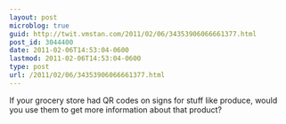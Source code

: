 ```yaml
---
layout: post
microblog: true
guid: http://twit.vmstan.com/2011/02/06/34353906066661377.html
post_id: 3044400
date: 2011-02-06T14:53:04-0600
lastmod: 2011-02-06T14:53:04-0600
type: post
url: /2011/02/06/34353906066661377.html
---
```

If your grocery store had QR codes on signs for stuff like produce, would you use them to get more information about that product?
